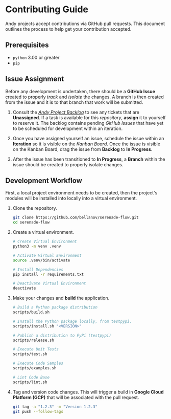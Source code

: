 # Contributing Guide

Andy projects accept contributions via GitHub pull requests. This document outlines the process
to help get your contribution accepted.

## Prerequisites

- `python` 3.00 or greater
- `pip`

## Issue Assignment

Before any development is undertaken, there should be a **GitHub Issue** created to properly *track* and *isolate* the changes. A branch is then created from the issue and it is to that branch that work will be submitted.

1. Consult the *[Andy Project Backlog](https://github.com/users/bellanov/projects/18/views/6)* to see any tickets that are **Unassigned**. If a task is available for this *repository*, **assign** it to yourself to reserve it. The backlog contains pending *GitHub Issues* that have yet to be scheduled for development within an iteration.

2. Once you have assigned yourself an issue, schedule the issue within an **Iteration** so it is visible on the *Kanban Board*. Once the issue is visible on the Kanban Board, drag the issue from **Backlog** to **In Progress**.

3. After the issue has been transitioned to **In Progress**, a **Branch** within the issue should be created to properly isolate changes.

## Development Workflow

First, a local project environment needs to be created, then the project's modules will be installed into locally into a virtual environment.

1. Clone the repository.

   ```sh
   git clone https://github.com/bellanov/serenade-flow.git
   cd serenade-flow
   ```

2. Create a virtual environment.

   ```sh
   # Create Virtual Environment
   python3 -m venv .venv

   # Activate Virtual Environment
   source .venv/bin/activate

   # Install Dependencies
   pip install -r requirements.txt 

   # Deactivate Virtual Environment
   deactivate
   ```

3. Make your changes and **build** the application.

   ```sh
   # Build a Python package distribution
   scripts/build.sh

   # Install the Python package locally, from testpypi.
   scripts/install.sh "<VERSION>"

   # Publish a distribution to PyPi (testpypi)
   scripts/release.sh

   # Execute Unit Tests
   scripts/test.sh

   # Execute Code Samples
   scripts/examples.sh

   # Lint Code Base
   scripts/lint.sh
   ```

4. Tag and version code changes. This will trigger a build in **Google Cloud Platform (GCP)** that will be associated with the pull request.

   ```sh
   git tag -a "1.2.3" -m "Version 1.2.3"
   git push --follow-tags
   ```